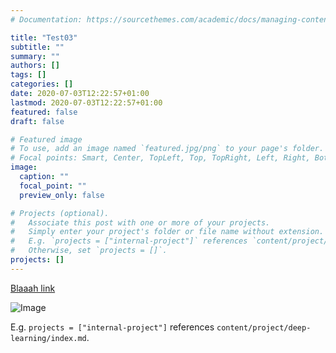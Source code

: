 ```yaml
---
# Documentation: https://sourcethemes.com/academic/docs/managing-content/

title: "Test03"
subtitle: ""
summary: ""
authors: []
tags: []
categories: []
date: 2020-07-03T12:22:57+01:00
lastmod: 2020-07-03T12:22:57+01:00
featured: false
draft: false

# Featured image
# To use, add an image named `featured.jpg/png` to your page's folder.
# Focal points: Smart, Center, TopLeft, Top, TopRight, Left, Right, BottomLeft, Bottom, BottomRight.
image:
  caption: ""
  focal_point: ""
  preview_only: false

# Projects (optional).
#   Associate this post with one or more of your projects.
#   Simply enter your project's folder or file name without extension.
#   E.g. `projects = ["internal-project"]` references `content/project/deep-learning/index.md`.
#   Otherwise, set `projects = []`.
projects: []
---
```


[Blaaah link](https://duckduckgo.com) 

![Image](/home/kai/Dev/ATF/static/img/side-bg.png) 

E.g. `projects = ["internal-project"]` references `content/project/deep-learning/index.md`.
